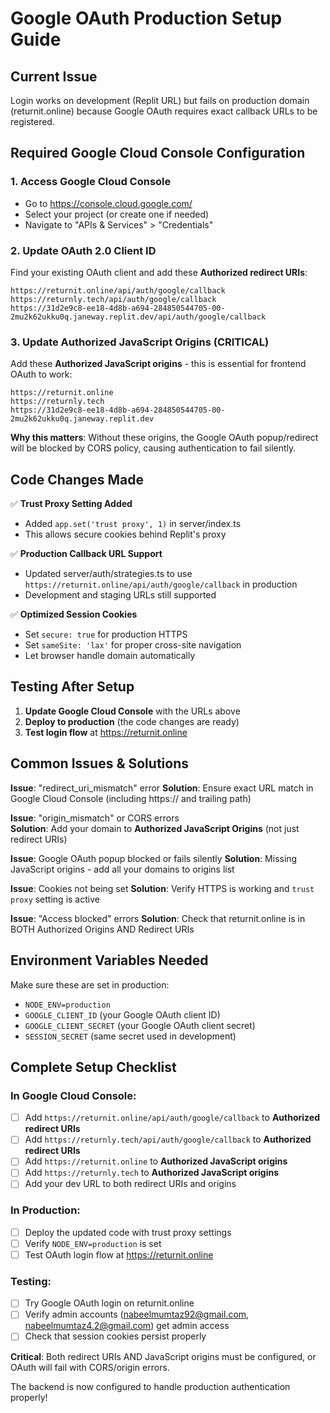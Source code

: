 # Google OAuth Production Setup Guide

## Current Issue
Login works on development (Replit URL) but fails on production domain (returnit.online) because Google OAuth requires exact callback URLs to be registered.

## Required Google Cloud Console Configuration

### 1. Access Google Cloud Console
- Go to https://console.cloud.google.com/
- Select your project (or create one if needed)
- Navigate to "APIs & Services" > "Credentials"

### 2. Update OAuth 2.0 Client ID

Find your existing OAuth client and add these **Authorized redirect URIs**:

```
https://returnit.online/api/auth/google/callback
https://returnly.tech/api/auth/google/callback
https://31d2e9c8-ee18-4d8b-a694-284850544705-00-2mu2k62ukku0q.janeway.replit.dev/api/auth/google/callback
```

### 3. Update Authorized JavaScript Origins (CRITICAL)

Add these **Authorized JavaScript origins** - this is essential for frontend OAuth to work:

```
https://returnit.online
https://returnly.tech
https://31d2e9c8-ee18-4d8b-a694-284850544705-00-2mu2k62ukku0q.janeway.replit.dev
```

**Why this matters**: Without these origins, the Google OAuth popup/redirect will be blocked by CORS policy, causing authentication to fail silently.

## Code Changes Made

✅ **Trust Proxy Setting Added**
- Added `app.set('trust proxy', 1)` in server/index.ts
- This allows secure cookies behind Replit's proxy

✅ **Production Callback URL Support**
- Updated server/auth/strategies.ts to use `https://returnit.online/api/auth/google/callback` in production
- Development and staging URLs still supported

✅ **Optimized Session Cookies**
- Set `secure: true` for production HTTPS
- Set `sameSite: 'lax'` for proper cross-site navigation
- Let browser handle domain automatically

## Testing After Setup

1. **Update Google Cloud Console** with the URLs above
2. **Deploy to production** (the code changes are ready)
3. **Test login flow** at https://returnit.online

## Common Issues & Solutions

**Issue**: "redirect_uri_mismatch" error
**Solution**: Ensure exact URL match in Google Cloud Console (including https:// and trailing path)

**Issue**: "origin_mismatch" or CORS errors  
**Solution**: Add your domain to **Authorized JavaScript Origins** (not just redirect URIs)

**Issue**: Google OAuth popup blocked or fails silently
**Solution**: Missing JavaScript origins - add all your domains to origins list

**Issue**: Cookies not being set
**Solution**: Verify HTTPS is working and `trust proxy` setting is active

**Issue**: "Access blocked" errors
**Solution**: Check that returnit.online is in BOTH Authorized Origins AND Redirect URIs

## Environment Variables Needed

Make sure these are set in production:
- `NODE_ENV=production`
- `GOOGLE_CLIENT_ID` (your Google OAuth client ID)
- `GOOGLE_CLIENT_SECRET` (your Google OAuth client secret)
- `SESSION_SECRET` (same secret used in development)

## Complete Setup Checklist

### In Google Cloud Console:
- [ ] Add `https://returnit.online/api/auth/google/callback` to **Authorized redirect URIs**
- [ ] Add `https://returnly.tech/api/auth/google/callback` to **Authorized redirect URIs**  
- [ ] Add `https://returnit.online` to **Authorized JavaScript origins**
- [ ] Add `https://returnly.tech` to **Authorized JavaScript origins**
- [ ] Add your dev URL to both redirect URIs and origins

### In Production:
- [ ] Deploy the updated code with trust proxy settings
- [ ] Verify `NODE_ENV=production` is set
- [ ] Test OAuth login flow at https://returnit.online

### Testing:
- [ ] Try Google OAuth login on returnit.online
- [ ] Verify admin accounts (nabeelmumtaz92@gmail.com, nabeelmumtaz4.2@gmail.com) get admin access
- [ ] Check that session cookies persist properly

**Critical**: Both redirect URIs AND JavaScript origins must be configured, or OAuth will fail with CORS/origin errors.

The backend is now configured to handle production authentication properly!